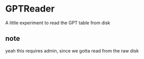 # GPTReader
A little experiment to read the GPT table from disk

## note
yeah this requires admin, since we gotta read from the raw disk
